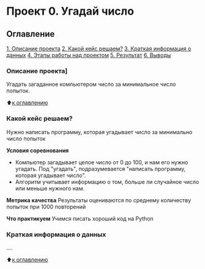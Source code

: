 # Проект 0. Угадай число

## Оглавление
[1. Описание проекта](https://github.com/ArtemKutushev/sf_data_science/tree/main/project_0.README.md#Описание-проекта)
[2. Какой кейс решаем?](https://github.com/ArtemKutushev/sf_data_science/tree/main/project_0.README.md#Какой-кейс-решаем)
[3. Краткая информация о данных](https://github.com/ArtemKutushev/sf_data_science/tree/main/project_0.README.md#Краткая-информация-о-данных)
[4. Этапы работы над проектом](https://github.com/ArtemKutushev/sf_data_science/tree/main/project_0.README.md#Этапы-работы-над-проектом)
[5. Результат](https://github.com/ArtemKutushev/sf_data_science/tree/main/project_0.README.md#Результат)
[6. Выводы](https://github.com/ArtemKutushev/sf_data_science/tree/main/project_0.README.md#Выводы)

### Описание проекта]
Угадать загаданное компьютером число за минимальное число попыток.

:arrow_up:[к оглавлению](https://github.com/ArtemKutushev/sf_data_science/tree/main/project_0.README.md#Оглавление)


### Какой кейс решаем?
Нужно написать программу, которая угадывает число за минимально число попыток

**Условия соревнования**
- Компьютер загадывает целое число от 0 до 100, и нам его нужно угадать. Под "угадать", подразумевается "написать программу, которая угадывает число".
- Алгоритм учитывает информацию о том, больше ли случайное число или меньше нужного нам.

**Метрика качества**
Результаты оцениваются по среднему количеству попыток при 1000 повторений

**Что практикуем**
Учимся писать хороший код на Python


### Краткая информация о данных
....

:arrow_up:[к оглавлению](https://github.com/ArtemKutushev/sf_data_science/tree/main/project_0.README.md#Оглавление)